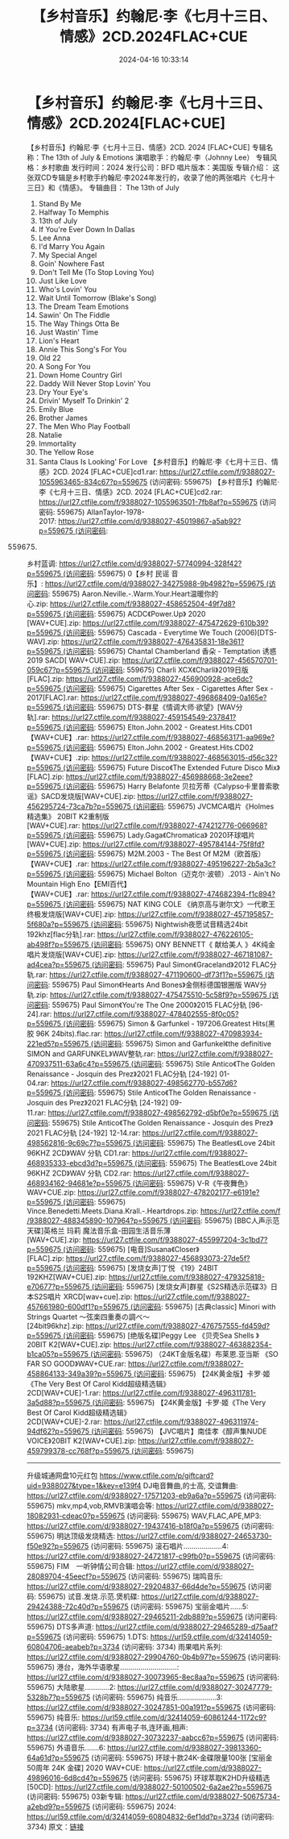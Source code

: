 ﻿---
title: 【乡村音乐】约翰尼·李《七月十三日、情感》2CD.2024FLAC+CUE
date: 2024-04-16 10:33:14
categories: 外语音乐
tags: 外语音乐
---
# 【乡村音乐】约翰尼·李《七月十三日、情感》2CD.2024[FLAC+CUE]

【乡村音乐】约翰尼·李《七月十三日、情感》2CD. 2024
[FLAC+CUE]
专辑名称：The 13th of July & Emotions
演唱歌手：约翰尼·李（Johnny Lee）
专辑风格：乡村歌曲
发行时间：2024
发行公司：BFD
唱片版本：美国版
专辑介绍：
这张双CD专辑是乡村歌手约翰尼·李2024年发行的，收录了他的两张唱片《七月十三日》和《情感》。
专辑曲目：
The 13th of July
01. Stand By Me
02. Halfway To Memphis
03. 13th of July
04. If You're Ever Down In Dallas
05. Lee Anna
06. I'd Marry You Again
07. My Special Angel
08. Goin' Nowhere Fast
09. Don't Tell Me (To Stop Loving You)
10. Just Like Love
11. Who's Lovin' You
12. Wait Until Tomorrow (Blake's Song)
13. The Dream Team
Emotions
01. Sawin' On The Fiddle
02. The Way Things Otta Be
03. Just Wastin' Time
04. Lion's Heart
05. Annie This Song's For You
06. Old 22
07. A Song For You
08. Down Home Country Girl
09. Daddy Will Never Stop Lovin' You
10. Dry Your Eye's
11. Drivin' Myself To Drinkin' 2
12. Emily Blue
13. Brother James
14. The Men Who Play Football
15. Natalie
16. Immortality
17. The Yellow Rose
18. Santa Claus Is Looking' For Love
【乡村音乐】约翰尼·李《七月十三日、情感》2CD. 2024 [FLAC+CUE]cd1.rar: https://url27.ctfile.com/f/9388027-1055963465-834c67?p=559675
(访问密码: 559675)
【乡村音乐】约翰尼·李《七月十三日、情感》2CD. 2024 [FLAC+CUE]cd2.rar: https://url27.ctfile.com/f/9388027-1055963501-7fb8af?p=559675
(访问密码: 559675)
AllanTaylor-1978-2017: https://url27.ctfile.com/d/9388027-45019867-a5ab92?p=559675 (访问密码:
559675)
乡村蓝调: https://url27.ctfile.com/d/9388027-57740994-328f42?p=559675 (访问密码:
559675)
0【乡村 民谣 音乐】: https://url27.ctfile.com/d/9388027-34275988-9b4982?p=559675 (访问密码:
559675)
Aaron.Neville.-.Warm.Your.Heart温暖你的心.zip: https://url27.ctfile.com/f/9388027-458652504-49f7d8?p=559675 (访问密码:
559675)
ACDC《Power.Up》 2020 [WAV+CUE].zip: https://url27.ctfile.com/f/9388027-475472629-610b39?p=559675 (访问密码:
559675)
Cascada - Everytime We Touch
(2006)[DTS-WAV].zip: https://url27.ctfile.com/f/9388027-476435831-18e361?p=559675 (访问密码:
559675)
Chantal Chamberland 香朵 - Temptation 诱惑 2019 SACD[
WAV+CUE].zip: https://url27.ctfile.com/f/9388027-456570701-059c67?p=559675 (访问密码:
559675)
Charli XCX《Charli》2019日版[FLAC].zip: https://url27.ctfile.com/f/9388027-456900928-ace6dc?p=559675 (访问密码:
559675)
Cigarettes After Sex - Cigarettes After Sex -
2017[FLAC].rar: https://url27.ctfile.com/f/9388027-496868409-0a165e?p=559675 (访问密码:
559675)
DTS-群星《情调大师·欲望》[WAV分轨].rar: https://url27.ctfile.com/f/9388027-459154549-237841?p=559675 (访问密码:
559675)
Elton.John.2002 -
Greatest.Hits.CD01【WAV+CUE】.rar: https://url27.ctfile.com/f/9388027-468563171-aa969e?p=559675 (访问密码:
559675)
Elton.John.2002 -
Greatest.Hits.CD02【WAV+CUE】.zip: https://url27.ctfile.com/f/9388027-468563015-d56c32?p=559675 (访问密码:
559675)
Future Disco《The Extended Future Disco
Mix》[FLAC].zip: https://url27.ctfile.com/f/9388027-456988668-3e2eee?p=559675 (访问密码:
559675)
Harry Belafonte
贝拉芳蒂《Calypso卡里普索歌谣》SACD发烧版[WAV+CUE].zip: https://url27.ctfile.com/f/9388027-456295724-73ca7b?p=559675 (访问密码:
559675)
JVCMCA唱片《Holmes 精选集》 20BIT K2重制版
[WAV+CUE].rar: https://url27.ctfile.com/f/9388027-474212776-066968?p=559675 (访问密码:
559675)
Lady.Gaga《Chromatica》 2020环球唱片
[WAV+CUE].zip: https://url27.ctfile.com/f/9388027-495784144-75f8fd?p=559675 (访问密码:
559675)
M2M.2003 - The Best Of
M2M（欧首版）【WAV+CUE】.rar: https://url27.ctfile.com/f/9388027-495196227-2b5a3c?p=559675 (访问密码:
559675)
Michael Bolton（迈克尔·波顿）.2013 - Ain't No Mountain High
Eno【EMI百代】【WAV+CUE】.rar: https://url27.ctfile.com/f/9388027-474682394-f1c894?p=559675 (访问密码:
559675)
NAT KING COLE
《纳京高与谢尔文》一代歌王终极发烧版[WAV+CUE].zip: https://url27.ctfile.com/f/9388027-457195857-5f680a?p=559675 (访问密码:
559675)
Nightwish夜愿试音精选24bit
192khz[flac分轨].rar: https://url27.ctfile.com/f/9388027-476226105-ab498f?p=559675 (访问密码:
559675)
ONY BENNETT《 献给美人
》4K纯金唱片发烧版[WAV+CUE].zip: https://url27.ctfile.com/f/9388027-467181087-ad4cea?p=559675 (访问密码:
559675)
Paul Simon《Graceland》2012 FLAC分轨.rar: https://url27.ctfile.com/f/9388027-471190600-df73f1?p=559675 (访问密码:
559675)
Paul Simon《Hearts And Bones》金侧标德国银圈版
WAV分轨.zip: https://url27.ctfile.com/f/9388027-475475510-5c58f9?p=559675 (访问密码:
559675)
Paul Simon《You're The One 2000》2015 FLAC分轨
[96-24].rar: https://url27.ctfile.com/f/9388027-478402555-8f0c05?p=559675 (访问密码:
559675)
Simon & Garfunkel - 197206.Greatest Hits(黑胶 96K
24bits).flac.rar: https://url27.ctfile.com/f/9388027-470983934-221ed5?p=559675 (访问密码:
559675)
Simon and Garfunkel《the definitive SIMON and
GARFUNKEL》WAV整轨.rar: https://url27.ctfile.com/f/9388027-470937511-63a6c4?p=559675 (访问密码:
559675)
Stile Antico《The Golden Renaissance - Josquin des Prez》2021
FLAC分轨 [24-192] 01-04.rar: https://url27.ctfile.com/f/9388027-498562770-b557d6?p=559675 (访问密码:
559675)
Stile Antico《The Golden Renaissance - Josquin des Prez》2021
FLAC分轨 [24-192] 09-11.rar: https://url27.ctfile.com/f/9388027-498562792-d5bf0e?p=559675 (访问密码:
559675)
Stile Antico《The Golden Renaissance - Josquin des Prez》2021
FLAC分轨 [24-192] 12-14.rar: https://url27.ctfile.com/f/9388027-498562816-9c69c7?p=559675 (访问密码:
559675)
The Beatles《Love 24bit 96KHZ 2CD》WAV 分轨
CD1.rar: https://url27.ctfile.com/f/9388027-468935333-ebcd3d?p=559675 (访问密码:
559675)
The Beatles《Love 24bit 96KHZ 2CD》WAV 分轨
CD2.rar: https://url27.ctfile.com/f/9388027-468934162-94681e?p=559675 (访问密码:
559675)
V-R《午夜舞色》WAV+CUE.zip: https://url27.ctfile.com/f/9388027-478202177-e6191e?p=559675 (访问密码:
559675)
Vince.Benedetti.Meets.Diana.Krall.-.Heartdrops.zip: https://url27.ctfile.com/f/9388027-488345890-107964?p=559675 (访问密码:
559675)
[BBC人声示范天碟]英格兰 玛莉
魔法音乐盒-田园生活音乐薄[WAV+CUE].zip: https://url27.ctfile.com/f/9388027-455997204-3c1bd7?p=559675 (访问密码:
559675)
[电音]Susana《Closer》[FLAC].zip: https://url27.ctfile.com/f/9388027-456893073-27de5f?p=559675 (访问密码:
559675)
[发烧女声]丁悦 《19》24BIT
192KHZ[WAV+CUE].zip: https://url27.ctfile.com/f/9388027-479325818-e70677?p=559675 (访问密码:
559675)
[发烧女声]群星《S2S精选示范碟3》日本S2S唱片
XRCD[wav+cue].zip: https://url27.ctfile.com/f/9388027-457661980-600df1?p=559675 (访问密码:
559675)
[古典classic] Minori with Strings Quartet
～弦楽四重奏の調べ～[24bit96khz].zip: https://url27.ctfile.com/f/9388027-476757555-fd459d?p=559675 (访问密码:
559675)
[绝版名碟]Peggy Lee 《贝壳Sea Shells 》 20BIT
K2[WAV+CUE].zip: https://url27.ctfile.com/f/9388027-463882354-b1ca05?p=559675 (访问密码:
559675)
（24KT金版名碟）布莱恩.亚当斯 《SO FAR SO
GOOD》WAV+CUE.rar: https://url27.ctfile.com/f/9388027-458864133-349a39?p=559675 (访问密码:
559675)
【24K黄金版】卡罗·姬《The Very Best Of Carol
Kidd超级精选辑》2CD[WAV+CUE]-1.rar: https://url27.ctfile.com/f/9388027-496311781-3a5d88?p=559675 (访问密码:
559675)
【24K黄金版】卡罗·姬《The Very Best Of Carol
Kidd超级精选辑》2CD[WAV+CUE]-2.rar: https://url27.ctfile.com/f/9388027-496311974-94df62?p=559675 (访问密码:
559675)
【JVC唱片】南佳孝《醇声集NUDE VOICE》20BIT
K2[WAV+CUE].zip: https://url27.ctfile.com/f/9388027-459799378-cc768f?p=559675 (访问密码:
559675)
***********************************************************
升级城通网盘10元红包 https://www.ctfile.com/p/giftcard?uid=9388027&type=1&key=e139f4
DJ电音舞曲,的士高, 交谊舞曲: https://url27.ctfile.com/d/9388027-17571203-eb9a6a?p=559675
(访问密码: 559675)
mkv,mp4,vob,RMVB演唱会等: https://url27.ctfile.com/d/9388027-18082931-cdeac0?p=559675
(访问密码: 559675)
WAV,FLAC,APE,MP3: https://url27.ctfile.com/d/9388027-19437416-b18f0a?p=559675
(访问密码: 559675)
明达顶级发烧精选: https://url27.ctfile.com/d/9388027-24653730-f50e92?p=559675
(访问密码: 559675)
滚石唱片...................4: https://url27.ctfile.com/d/9388027-24721817-c99fb0?p=559675
(访问密码: 559675)
FIM　一听钟情公司合辑: https://url27.ctfile.com/d/9388027-28089704-45eecf?p=559675
(访问密码: 559675)
瑞鸣音乐: https://url27.ctfile.com/d/9388027-29204837-66d4de?p=559675
(访问密码: 559675)
试音.发烧.示范.煲机碟: https://url27.ctfile.com/d/9388027-29424388-72c40d?p=559675
(访问密码: 559675)
宝丽金唱片......5: https://url27.ctfile.com/d/9388027-29465211-2db889?p=559675
(访问密码: 559675)
DTS多声道: https://url27.ctfile.com/d/9388027-29465289-d75aaf?p=559675
(访问密码: 559675)
1.DTS: https://url59.ctfile.com/d/32414059-60804706-aeabeb?p=3734
(访问密码: 3734)
雨果唱片系列: https://url27.ctfile.com/d/9388027-29904760-0b4b97?p=559675
(访问密码: 559675)
港台，海外华语歌星............................: https://url27.ctfile.com/d/9388027-30073965-8ec8aa?p=559675
(访问密码: 559675)
大陆歌星............2: https://url27.ctfile.com/d/9388027-30247779-5328b7?p=559675
(访问密码: 559675)
纯音乐...................3: https://url27.ctfile.com/d/9388027-30247851-00a191?p=559675
(访问密码: 559675)
纯音乐: https://url59.ctfile.com/d/32414059-60861244-1172c9?p=3734
(访问密码: 3734)
有声电子书,连环画,相声: https://url27.ctfile.com/d/9388027-30732237-aabcc6?p=559675
(访问密码: 559675)
外语音乐.......6: https://url27.ctfile.com/d/9388027-39813360-64a61d?p=559675
(访问密码: 559675)
环球十款24K-金碟限量100张 [宝丽金50周年 24K 金碟] 2020 WAV+CUE: https://url27.ctfile.com/d/9388027-49896016-6d8cd4?p=559675
(访问密码: 559675)
环球萃取K2HD升级精选[50CD]: https://url27.ctfile.com/d/9388027-50100502-6a2ae2?p=559675
(访问密码: 559675)
03新专辑: https://url27.ctfile.com/d/9388027-50675734-a2ebd9?p=559675
(访问密码: 559675)
2024: https://url59.ctfile.com/d/32414059-60804832-6ef1dd?p=3734
(访问密码: 3734)
原文：[链接](https://blog.sina.com.cn/s/blog_1647c7e760103156h.html)